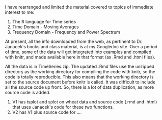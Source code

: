 I have rearranged and limited the material covered to topics of immediate interest to me:
1. The R language for Time series
2. Time Domain - Moving Averages
3. Frequency Domain - Frequency and Power Spectrum

At present, all the info downloaded from the web, as pertinent to Dr. Janacek's books and class material, is at my Googledoc site. Over a period of time, some of the data will get integrated into examples and compiled with knitr, and made available here in that format (as .Rmd and .html files).  

All the data is in  TimeSeries.zip. The updated .Rmd files use the unzipped directory as the working directory for compiling the code with knitr, so the code is totally reproducible. This also means that the working directory is set to the source document before knitr is called. It was difficult to include all the source code up front. So, there is a lot of data duplication, as more source code is added. 

1. V1 has tsplot and splot on wheat data and source code (.rmd and .html) that uses Janacek's code for these two functions. 
2. V2 has V1 plus source code for ....
